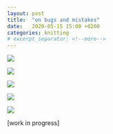 ```yaml
---
layout: post
title:  "on bugs and mistakes"
date:   2020-05-15 15:00 +0200
categories: knitting
# excerpt_separator: <!--more-->
---
```


![](/softwear/assets/images/bug1.jpg)

![](/softwear/assets/images/bug2.jpg)

![](/softwear/assets/images/bug3.jpg)

![](/softwear/assets/images/bug4.jpg)

![](/softwear/assets/images/bug5.jpg)

[work in progress]